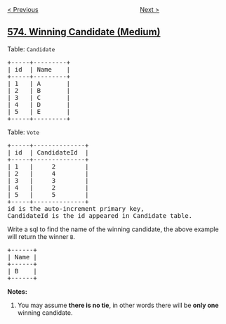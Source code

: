 <!--|This file generated by command(leetcode description); DO NOT EDIT.    |-->
<!--+----------------------------------------------------------------------+-->
<!--|@author    openset <openset.wang@gmail.com>                           |-->
<!--|@link      https://github.com/openset                                 |-->
<!--|@home      https://github.com/openset/leetcode                        |-->
<!--+----------------------------------------------------------------------+-->

[< Previous](../squirrel-simulation "Squirrel Simulation")
　　　　　　　　　　　　　　　　
[Next >](../distribute-candies "Distribute Candies")

## [574. Winning Candidate (Medium)](https://leetcode.com/problems/winning-candidate "当选者")

<p>Table: <code>Candidate</code></p>

<pre>
+-----+---------+
| id  | Name    |
+-----+---------+
| 1   | A       |
| 2   | B       |
| 3   | C       |
| 4   | D       |
| 5   | E       |
+-----+---------+  
</pre>

<p>Table: <code>Vote</code></p>

<pre>
+-----+--------------+
| id  | CandidateId  |
+-----+--------------+
| 1   |     2        |
| 2   |     4        |
| 3   |     3        |
| 4   |     2        |
| 5   |     5        |
+-----+--------------+
id is the auto-increment primary key,
CandidateId is the id appeared in Candidate table.
</pre>

<p>Write a sql to find the name of the winning candidate, the above example will return the winner <code>B</code>.</p>

<pre>
+------+
| Name |
+------+
| B    |
+------+
</pre>

<p><b>Notes:</b></p>

<ol>
	<li>You may assume <b>there is no tie</b>, in other words there will be <b>only one</b> winning candidate.</li>
</ol>

<p>&nbsp;</p>
